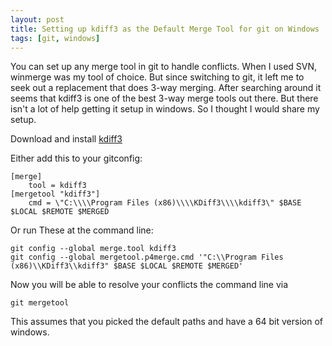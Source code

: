 ```yaml
---
layout: post
title: Setting up kdiff3 as the Default Merge Tool for git on Windows
tags: [git, windows]
---
```

You can set up any merge tool in git to handle conflicts. When I used SVN, winmerge was my tool of choice. But since switching to git, it left me to seek out a replacement that does 3-way merging. After searching around it seems that kdiff3 is one of the best 3-way merge tools out there. But there isn't a lot of help getting it setup in windows. So I thought I would share my setup. 

Download and install [kdiff3](http://sourceforge.net/projects/kdiff3/files/)

Either add this to your gitconfig:

	[merge]
		tool = kdiff3
	[mergetool "kdiff3"]
		cmd = \"C:\\\\Program Files (x86)\\\\KDiff3\\\\kdiff3\" $BASE $LOCAL $REMOTE $MERGED

Or run These at the command line:

	git config --global merge.tool kdiff3
	git config --global mergetool.p4merge.cmd '"C:\\Program Files (x86)\\KDiff3\\kdiff3" $BASE $LOCAL $REMOTE $MERGED'
	

Now you will be able to resolve your conflicts the command line via

	git mergetool

This assumes that you picked the default paths and have a 64 bit version of windows.